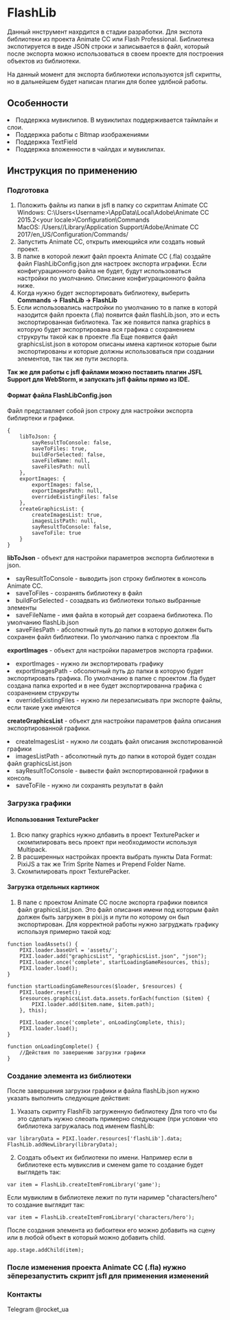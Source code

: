 # FlashLib
Данный ннструмент нахрдится в стадии разработки.
Для экспота библиотеки из проекта Animate CC или Flash Professional.
Библиотека экспотируется в виде JSON строки и записывается в файл, который после экспорта можно использоваться в своем проекте для построения объектов из библиотеки.

На данный момент для экспорта библиотеки используются jsfl скрипты, но в дальнейшем будет написан плагин для более удлбной работы.

## Особенности
<li> Поддержка мувиклипов. В мувиклипах поддерживается таймлайн и слои.
<li> Поддержка работы с Bitmap изображениями
<li> Поддержка TextField
<li> Поддержка вложенности в чайлдах и мувиклипах.


## Инструкция по применению

### Подготовка
1. Положить файлы из папки в jsfl в папку со скриптам Animate CC
Windows: C:\Users\<Username>\AppData\Local\Adobe\Animate CC 2015.2\<your locale>\Configuration\Commands\
MacOS: /Users/<Username>/Library/Application Support/Adobe/Animate CC 2017/en_US/Configuration/Commands/
2. Запустить Animate CC, открыть имеющийся или создать новый проект.
3. В папке в которой лежит файл проекта Animate CC (.fla) создайте файл FlashLibConfig.json для настроек экспорта играфики.
Если конфигурационного файла не будет, будут использоваться настройки по умолчанию.
Описание конфигурационного файла ниже.
4. Когда нужно будет экспортировать библиотеку, выберить **Commands -> FlashLib -> FlashLib**
5. Если использовались настройки по умолчанию то в папке в которй назодится файл проекта (.fla) появится файл flashLib.json, это и есть экспортированная библиотека.
Так же появится папка graphics в которую будет экспортирована вся графика с сохранением струкруты такой как в проекте .fla
Еще появится файл graphicsList.json в котором описаны имена картинок которые были экспортированы и которые должны использоваться при создании элементов, так так же пути экспорта.

**Так же для работы с jsfl файлами можно поставить плагин JSFL Support для WebStorm, и запускать jsfl файлы прямо из IDE.**

#### Формат файла FlashLibConfig.json
Файл представляет собой json строку для настройки экспорта библиртеки и графики.
```
{
    libToJson: {
        sayResultToConsole: false,
        saveToFiles: true,
        buildForSelected: false,
        saveFileName: null,
        saveFilesPath: null
    },
    exportImages: {
        exportImages: false,
        exportImagesPath: null,
        overrideExistingFiles: false
    },
    createGraphicsList: {
        createImagesList: true,
        imagesListPath: null,
        sayResultToConsole: false,
        saveToFile: true
    }
}
```
**libToJson** - объект для настройки параметров экспорта библиотеки в json.
<li> sayResultToConsole - выводить json строку библиотек в консоль Animate CC.
<li> saveToFiles - созранять библиотеку в файл
<li> buildForSelected - созадвать из библиотеки только выбранные элементы
<li> saveFileName - имя файла в который дет созраена библиотека. По умолчанию flashLib.json
<li> saveFilesPath - абсолютный путь до папки в которую должен быть сохранен файл библиотеки. По умолчанию папка с проектом .fla

**exportImages** - объект для настройки параметров экспорта графики.
<li> exportImages - нужно ли экспортировать графику
<li> exportImagesPath - обсолютный путь до папки в которую будет экспортировать графика. По умолчанию в папке с проектом .fla 
будет создана папка exported и в нее будет экспортированна графика с созранением струкруты
<li> overrideExistingFiles - нужно ли перезаписывать при экспорте файлы, если такие уже имеются

**createGraphicsList** - объект для настройки параметров файла описания экспортированной графики.
<li> createImagesList - нужно ли создать файл описания экспотированной графики
<li> imagesListPath - абсолютный путь до папки в которой будет создан файл graphicsList.json
<li> sayResultToConsole - вывести файл экспортированной графики в консоль
<li> saveToFile - нужно ли сохранять результат в файл

### Загрузка графики
#### Использования TexturePacker
1. Всю папку graphics нужно длбавить в проект TexturePacker и скомпилировать весь проект при необходимости используя Multipack.
2. В расширенных настройках проекта выбрать пункты Data Format: PixiJS а так же Trim Sprite Names и Prepend Folder Name.
3. Скомпилировать прокт TexturePacker.

#### Загрузка отдельных картинок
1. В папе с проектом Animate CC после экспорта графики повился файл graphicsList.json.
Это файл описания имени под которым файл должен быть загружен в pixi.js и пути по которому он был экспортирован.
Для корректной работы нужно загруджать графику используя примерно такой код:
```
function loadAssets() {
    PIXI.loader.baseUrl = 'assets/';
    PIXI.loader.add("graphicsList", "graphicsList.json", "json");
    PIXI.loader.once('complete', startLoadingGameResources, this);
    PIXI.loader.load();
}

function startLoadingGameResources($loader, $resources) {
    PIXI.loader.reset();
    $resources.graphicsList.data.assets.forEach(function ($item) {
        PIXI.loader.add($item.name, $item.path);
    }, this);

    PIXI.loader.once('complete', onLoadingComplete, this);
    PIXI.loader.load();
}

function onLoadingComplete() {
    //Действия по завершению загрузки графики
}
```

### Создание элемента из библиотеки
После завершения загрузки графики и файла flashLib.json нужно указать выполнить следующие действия:
1. Указать скрипту FlashFib загруженную библиотеку
Для того что бы это сделать нужно слеоать примерно следующее (при условии что библиотека загружалась под именем flashLib:
```
var libraryData = PIXI.loader.resources['flashLib'].data;
FlashLib.addNewLibrary(libraryData);
```
2. Создать объект их библиотеки по имени.
Например если в библиотеке есть мувикслив и сменем game то создание будет выглядеть так:
```
var item = FlashLib.createItemFromLibrary('game');
```
Если мувиклим в библиотеке лежит по пути наример "characters/hero" то создание выглядит так:
```
var item = FlashLib.createItemFromLibrary('characters/hero');
```
После создания элемента из бибоитеки его можно добавить на сцену или в любой объект в который можно добавить child.
```
app.stage.addChild(item);
```

### После изменения проекта Animate CC (.fla) нужно зёперезапустить скрипт jsfl для применения изменений

### Контакты
Telegram @rocket_ua